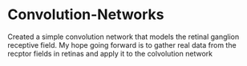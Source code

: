 # Convolution-Networks

Created a simple convolution network that models the retinal ganglion receptive field. My hope going forward is to gather real data from the recptor fields in retinas and apply it to the colvolution network
